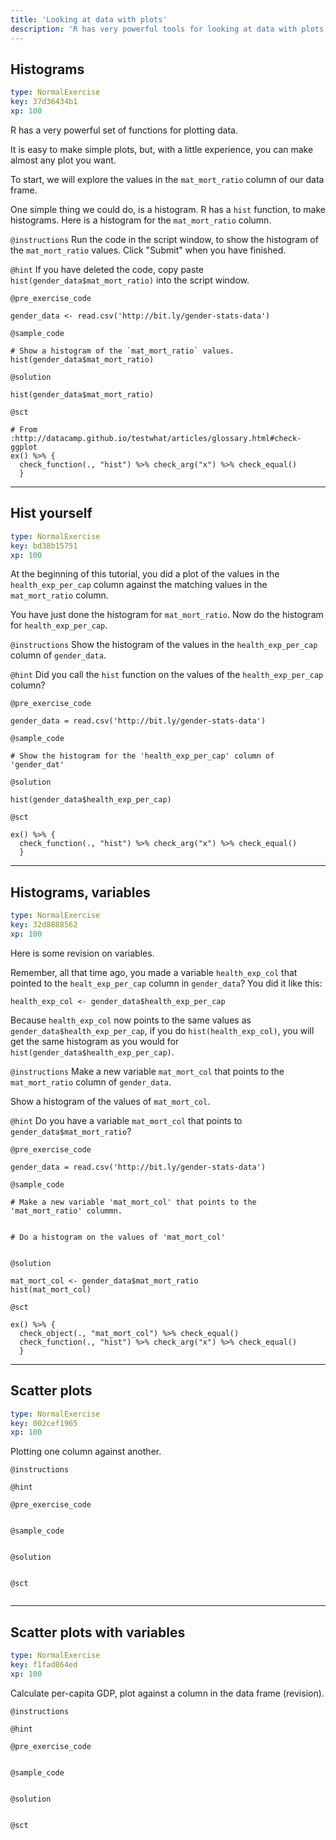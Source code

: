 ```yaml
---
title: 'Looking at data with plots'
description: 'R has very powerful tools for looking at data with plots.  We explore some simple plots.'
---
```


## Histograms

```yaml
type: NormalExercise
key: 37d36434b1
xp: 100
```

R has a very powerful set of functions for plotting data.

It is easy to make simple plots, but, with a little experience, you can make almost any plot you want.

To start, we will explore the values in the `mat_mort_ratio` column of our data frame.

One simple thing we could do, is a histogram.  R has a `hist` function, to make histograms.  Here is a histogram for the `mat_mort_ratio` column.

`@instructions`
Run the code in the script window, to show the histogram of the `mat_mort_ratio` values.  Click "Submit" when you have finished.

`@hint`
If you have deleted the code, copy paste `hist(gender_data$mat_mort_ratio)`
into the script window.

`@pre_exercise_code`
```{r}
gender_data <- read.csv('http://bit.ly/gender-stats-data')
```

`@sample_code`
```{r}
# Show a histogram of the `mat_mort_ratio` values.
hist(gender_data$mat_mort_ratio)
```

`@solution`
```{r}
hist(gender_data$mat_mort_ratio)
```

`@sct`
```{r}
# From :http://datacamp.github.io/testwhat/articles/glossary.html#check-ggplot
ex() %>% {
  check_function(., "hist") %>% check_arg("x") %>% check_equal()
  }
```

---

## Hist yourself

```yaml
type: NormalExercise
key: bd38b15751
xp: 100
```

At the beginning of this tutorial, you did a plot of the values in the
`health_exp_per_cap` column against the matching values in the `mat_mort_ratio`
column.

You have just done the histogram for `mat_mort_ratio`.  Now do the histogram for `health_exp_per_cap`.

`@instructions`
Show the histogram of the values in the `health_exp_per_cap` column of
`gender_data`.

`@hint`
Did you call the `hist` function on the values of the `health_exp_per_cap`
column?

`@pre_exercise_code`
```{r}
gender_data = read.csv('http://bit.ly/gender-stats-data')
```

`@sample_code`
```{r}
# Show the histogram for the 'health_exp_per_cap' column of 'gender_dat'

```

`@solution`
```{r}
hist(gender_data$health_exp_per_cap)
```

`@sct`
```{r}
ex() %>% {
  check_function(., "hist") %>% check_arg("x") %>% check_equal()
  }
```

---

## Histograms, variables

```yaml
type: NormalExercise
key: 32d8888562
xp: 100
```

Here is some revision on variables.

Remember, all that time ago, you made a variable `health_exp_col` that pointed to the `healt_exp_per_cap` column in `gender_data`?  You did it like this:

```{r}
health_exp_col <- gender_data$health_exp_per_cap
```

Because `health_exp_col` now points to the same values as `gender_data$health_exp_per_cap`, if you do `hist(health_exp_col)`, you will get the same histogram as you would for `hist(gender_data$health_exp_per_cap)`.

`@instructions`
Make a new variable `mat_mort_col` that points to the `mat_mort_ratio` column of `gender_data`.

Show a histogram of the values of `mat_mort_col`.

`@hint`
Do you have a variable `mat_mort_col` that points to `gender_data$mat_mort_ratio`?

`@pre_exercise_code`
```{r}
gender_data = read.csv('http://bit.ly/gender-stats-data')
```

`@sample_code`
```{r}
# Make a new variable 'mat_mort_col' that points to the 'mat_mort_ratio' colummn.


# Do a histogram on the values of 'mat_mort_col'


```

`@solution`
```{r}
mat_mort_col <- gender_data$mat_mort_ratio
hist(mat_mort_col)
```

`@sct`
```{r}
ex() %>% {
  check_object(., "mat_mort_col") %>% check_equal()
  check_function(., "hist") %>% check_arg("x") %>% check_equal()
  }
```

---

## Scatter plots

```yaml
type: NormalExercise
key: 002cef1965
xp: 100
```

Plotting one column against another.

`@instructions`


`@hint`


`@pre_exercise_code`
```{r}

```

`@sample_code`
```{r}

```

`@solution`
```{r}

```

`@sct`
```{r}

```

---

## Scatter plots with variables

```yaml
type: NormalExercise
key: f1fad864ed
xp: 100
```

Calculate per-capita GDP, plot against a column in the data frame (revision).

`@instructions`


`@hint`


`@pre_exercise_code`
```{r}

```

`@sample_code`
```{r}

```

`@solution`
```{r}

```

`@sct`
```{r}

```
